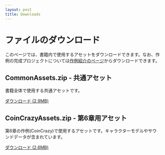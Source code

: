```yaml
---
layout: post
title: Downloads
---
```


# ファイルのダウンロード

このページでは、書籍内で使用するアセットをダウンロードできます。なお、作例の完成プロジェクトについては[作例紹介のページ](/examples.html)からダウンロードできます。

## CommonAssets.zip - 共通アセット

書籍全体で使用する共通アセットです。

[ダウンロード (2.9MB)](https://github.com/unity-yb/unity-yb-assets/zipball/CommonAssets)

## CoinCrazyAssets.zip - 第6章用アセット

第6章の作例(CoinCrazy)で使用するアセットです。キャラクターモデルやサウンドデータが含まれています。

[ダウンロード (2.6MB)](https://github.com/unity-yb/unity-yb-assets/zipball/CoinCrazyAssets)
